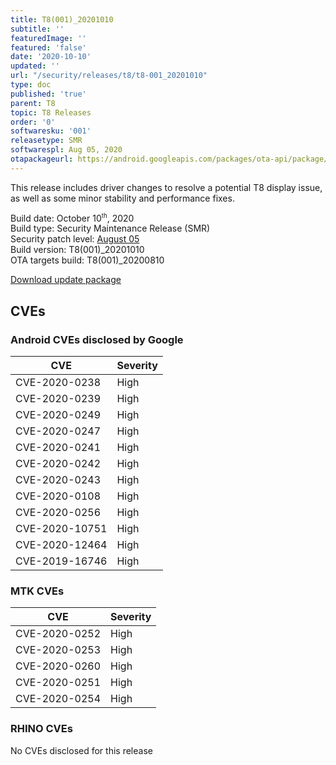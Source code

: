```yaml
---
title: T8(001)_20201010
subtitle: ''
featuredImage: ''
featured: 'false'
date: '2020-10-10'
updated: ''
url: "/security/releases/t8/t8-001_20201010"
type: doc
published: 'true'
parent: T8
topic: T8 Releases
order: '0'
softwaresku: '001'
releasetype: SMR
softwarespl: Aug 05, 2020
otapackageurl: https://android.googleapis.com/packages/ota-api/package/dd08d478ca02f8845e695197980cef06283d170f.zip
---
```


This release includes driver changes to resolve a potential T8 display issue, as well as some minor stability and performance fixes.

Build date: October 10<sup><small>th</small></sup>, 2020  
Build type: Security Maintenance Release (SMR)  
Security patch level: [August 05](https://source.android.com/security/bulletin/2020-08-01)  
Build version: T8(001)_20201010  
OTA targets build: T8(001)_20200810

<i class="far fa-cloud-download-alt"></i> [Download update package](https://android.googleapis.com/packages/ota-api/package/dd08d478ca02f8845e695197980cef06283d170f.zip)  

## CVEs
### Android CVEs disclosed by Google

| **CVE** | **Severity** |
|---------|--------------|
| CVE-2020-0238 | High |
| CVE-2020-0239 | High |
| CVE-2020-0249 | High |
| CVE-2020-0247 | High |
| CVE-2020-0241 | High |
| CVE-2020-0242 | High |
| CVE-2020-0243 | High |
| CVE-2020-0108 | High |
| CVE-2020-0256 | High |
| CVE-2020-10751 | High |
| CVE-2020-12464 | High |
| CVE-2019-16746 | High |

### MTK CVEs

| **CVE** | **Severity** |
|---------|--------------|
| CVE-2020-0252 | High |
| CVE-2020-0253 | High |
| CVE-2020-0260 | High |
| CVE-2020-0251 | High |
| CVE-2020-0254 | High |


### RHINO CVEs
No CVEs disclosed for this release
